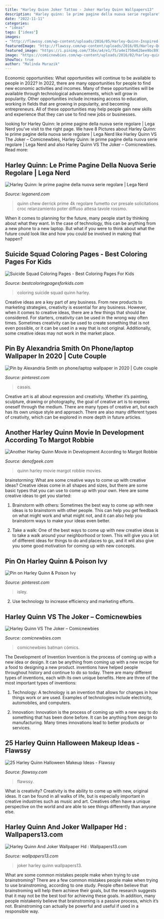```yaml
---
title: "Harley Quinn Joker Tattoo - Joker Harley Quinn Wallpapers13"
description: "Harley quinn: le prime pagine della nuova serie regolare"
date: "2022-11-11"
categories:
- "ideas"
tags: ["ideas"]
images:
- "http://flawssy.com/wp-content/uploads/2016/05/Harley-Quinn-Inspired-halloween.jpg"
featuredImage: "http://flawssy.com/wp-content/uploads/2016/05/Harley-Quinn-Inspired-halloween.jpg"
featured_image: "https://i.pinimg.com/736x/a4/e1/75/a4e1750e62bee9bc891252905b5e0b13.jpg"
image: "https://comicnewbies.com/wp-content/uploads/2016/02/harley-quinn-vs-the-joker-5.jpg?w=635&amp;is-pending-load=1"
ShowToc: true
author: "Malinda Murazik"
---
```



Economic opportunities: What opportunities will continue to be available to people in 2022?
In 2022, there are many opportunities for people to find new economic activities and incomes. Many of these opportunities will be available through technological advancements, which will grow in popularity. Other opportunities include increasing access to education, working in fields that are growing in popularity, and becoming entrepreneurs. All of these opportunities may help people gain new skills and experience that they can use to find new jobs or businesses.

	

		
looking for Harley Quinn: le prime pagine della nuova serie regolare | Lega Nerd you've visit to the right page. We have 8 Pictures about Harley Quinn: le prime pagine della nuova serie regolare | Lega Nerd like Harley Quinn VS The Joker – Comicnewbies, Harley Quinn: le prime pagine della nuova serie regolare | Lega Nerd and also Harley Quinn VS The Joker – Comicnewbies. Read more:
		
    
## Harley Quinn: Le Prime Pagine Della Nuova Serie Regolare | Lega Nerd

<img loading=lazy src="https://leganerd.com/wp-content/uploads/2020/12/harley-quinn-2021-chew-variant-699x1074.jpg" onerror="this.onerror=null;this.src='https://tse2.mm.bing.net/th?id=OIP.hw3NsWZ2L3sjWU4EBi2aWgHaLY&amp;pid=15.1';" alt="Harley Quinn: le prime pagine della nuova serie regolare | Lega Nerd">

_Source: leganerd.com_

>quinn chew derrick prime 4k regolare fumetto cvr presale solicitations croc relanzamiento poter diffuso attesa tavole rossmo. 

	

When it comes to planning for the future, many people start by thinking about what they want. In the case of technology, this can be anything from a new phone to a new laptop. But what if you were to think about what the future could look like and how you could be involved in making that happen?

    
## Suicide Squad Coloring Pages - Best Coloring Pages For Kids

<img loading=lazy src="https://www.bestcoloringpagesforkids.com/wp-content/uploads/2017/10/Harley-Quinn-Suicide-Squad-Coloring-Pages-714x1024.jpg" onerror="this.onerror=null;this.src='https://tse4.mm.bing.net/th?id=OIP.PdaySgo8xaJGEif3ADXTcgHaKn&amp;pid=15.1';" alt="Suicide Squad Coloring Pages - Best Coloring Pages For Kids">

_Source: bestcoloringpagesforkids.com_

>coloring suicide squad quinn harley. 

	

Creative ideas are a key part of any business. From new products to marketing strategies, creativity is essential for any business. However, when it comes to creative ideas, there are a few things that should be considered. For starters, creativity can be used in the wrong way often times. Sometimes creativity can be used to create something that is not even possible, or it can be used in a way that is not original. Additionally, some creative ideas may not work in the market place.

    
## Pin By Alexandria Smith On Phone/laptop Wallpaper In 2020 | Cute Couple

<img loading=lazy src="https://i.pinimg.com/736x/a4/e1/75/a4e1750e62bee9bc891252905b5e0b13.jpg" onerror="this.onerror=null;this.src='https://tse4.mm.bing.net/th?id=OIP.Y_751lrD8YjOdZqTvDfY6gHaNK&amp;pid=15.1';" alt="Pin by Alexandria Smith on phone/laptop wallpaper in 2020 | Cute couple">

_Source: pinterest.com_

>casais. 

	

Creative art is all about expression and creativity. Whether it’s painting, sculpture, drawing or photography, the goal of creative art is to express oneself through the medium. There are many types of creative art, but each has its own unique style and approach. There are also many different types of creativity, which can be explored in more depth in future articles.

    
## Another Harley Quinn Movie In Development According To Margot Robbie

<img loading=lazy src="https://www.denofgeek.com/wp-content/uploads/2017/12/margot-robbie-harley-quinn-movie.jpg?fit=1488%2C837" onerror="this.onerror=null;this.src='https://tse3.mm.bing.net/th?id=OIP.JGfZLSGRNxeF-oaAbeFlVQHaEK&amp;pid=15.1';" alt="Another Harley Quinn Movie in Development According to Margot Robbie">

_Source: denofgeek.com_

>quinn harley movie margot robbie movies. 

	

brainstorming: What are some creative ways to come up with creative ideas?
Creative ideas come in all shapes and sizes, but there are some basic types that you can use to come up with your own. Here are some creative ideas to get you started:
1. Brainstorm with others: Sometimes the best way to come up with new ideas is to brainstorm with other people. This can help you get feedback on what might work and what might not, and it can also help you brainstorm ways to make your ideas even better.

2. Take a walk: One of the best ways to come up with new creative ideas is to take a walk around your neighborhood or town. This will give you a lot of different ideas for things to do and places to go, and it will also give you some good motivation for coming up with new concepts.


    
## Pin On Harley Quinn &amp; Poison Ivy

<img loading=lazy src="https://i.pinimg.com/736x/81/c6/dc/81c6dcac5d32d39764b516ab575bb7c9.jpg" onerror="this.onerror=null;this.src='https://tse2.mm.bing.net/th?id=OIP.vOFEMbQDCOLnIpE1o7o8IAHaKe&amp;pid=15.1';" alt="Pin on Harley Quinn &amp; Poison Ivy">

_Source: pinterest.com_

>isley. 

	

2. Use technology to increase efficiency and marketing efforts.

    
## Harley Quinn VS The Joker – Comicnewbies

<img loading=lazy src="https://comicnewbies.com/wp-content/uploads/2016/02/harley-quinn-vs-the-joker-5.jpg?w=635&amp;is-pending-load=1" onerror="this.onerror=null;this.src='https://tse2.mm.bing.net/th?id=OIP.NcLHnr1ucpqC4uBTGmN81AHaL8&amp;pid=15.1';" alt="Harley Quinn VS The Joker – Comicnewbies">

_Source: comicnewbies.com_

>comicnewbies batman cómics. 

	

The Development of Invention
Invention is the process of coming up with a new idea or design. It can be anything from coming up with a new recipe for a food to designing a new product. inventions have helped people throughout history and continue to do so today. There are many different types of inventions, each with its own unique benefits. Here are three of the most important types of inventions:
1) Technology: A technology is an invention that allows for changes in how things work or are used. Examples of technologies include electricity, automobiles, and computers.

2) Innovation: Innovation is the process of coming up with a new way to do something that has been done before. It can be anything from design to manufacturing. Many times innovations lead to better products or services.

    
## 25 Harley Quinn Halloween Makeup Ideas - Flawssy

<img loading=lazy src="http://flawssy.com/wp-content/uploads/2016/05/Harley-Quinn-Inspired-halloween.jpg" onerror="this.onerror=null;this.src='https://tse3.mm.bing.net/th?id=OIP.oBUuoBl0kvQnmIVKUayJSwHaJ4&amp;pid=15.1';" alt="25 Harley Quinn Halloween Makeup Ideas - Flawssy">

_Source: flawssy.com_

>flawssy. 

	

What is creativity?
Creativity is the ability to come up with new, original ideas. It can be found in all walks of life, but is especially important in creative industries such as music and art. Creatives often have a unique perspective on the world and are able to see things differently than anyone else.

    
## Harley Quinn And Joker Wallpaper Hd : Wallpapers13.com

<img loading=lazy src="https://www.wallpapers13.com/wp-content/uploads/2016/03/Harley-Quinn-And-Joker-Wallpaper-Hd.jpg" onerror="this.onerror=null;this.src='https://tse1.mm.bing.net/th?id=OIP.SsbvwDIidK0g3YZeh9pivgHaFj&amp;pid=15.1';" alt="Harley Quinn And Joker Wallpaper Hd : Wallpapers13.com">

_Source: wallpapers13.com_

>joker harley quinn wallpapers13. 

	

What are some common mistakes people make when trying to use brainstroming?
There are a few common mistakes people make when trying to use brainstroming, according to one study. People often believe that brainstroming will help them achieve their goals, but the research suggests that it may not be the best tool for achieving these goals. In addition, many people mistakenly believe that brainstroming is a passive process, which it’s not. Brainstroming can actually be powerful and useful if used in a responsible way.

